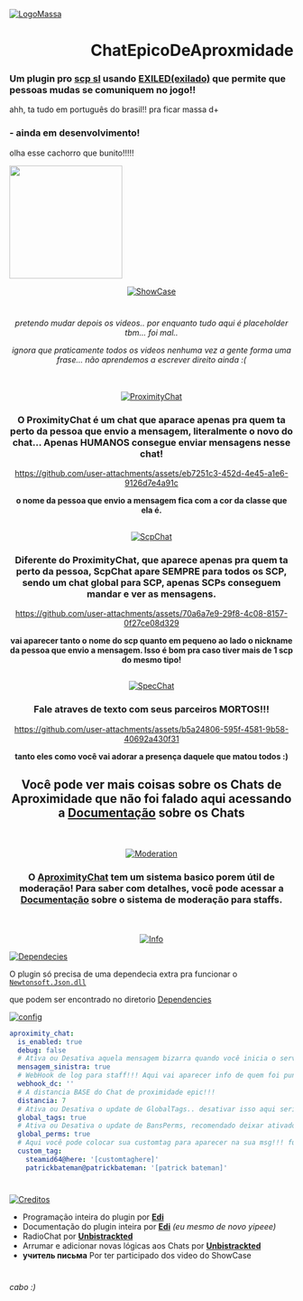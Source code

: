 [![LogoMassa](https://i.imgur.com/QvPOBaX.png)](https://i.imgur.com/atVwIpj.jpeg)

<h1 align="right">ChatEpicoDeAproxmidade</h1>
<h3>Um plugin pro <a href="https://store.steampowered.com/app/700330/SCP_Secret_Laboratory">scp sl</a> usando <a href="https://github.com/Exiled-Team/EXILED">EXILED(exilado)</a> que permite que pessoas mudas se comuniquem no jogo!!</h3>

ahh, ta tudo em português do brasil!! pra ficar massa d+

### **- ainda em desenvolvimento!**

olha esse cachorro que bunito!!!!!
<div align="left">
  <img height="200" src="https://media.tenor.com/D29_A107n2cAAAAi/dog-gyrating.gif"  />
</div>

<div align="center">

[![ShowCase](https://github.com/user-attachments/assets/1c704da6-108e-4886-8730-6654f2dd8439)](https://github.com/Edi369/ChatEpicoDeAproxmidade/blob/main/Documentations/ProxChat.md)
#

*pretendo mudar depois os videos.. por enquanto tudo aqui é placeholder tbm... foi mal..*

*ignora que praticamente todos os videos nenhuma vez a gente forma uma frase... não aprendemos a escrever direito ainda :(*

ㅤ

[![ProximityChat](https://github.com/user-attachments/assets/9b9c4065-ccd3-40f3-a7b1-643694907bde)](https://i.imgur.com/atVwIpj.jpeg)
### O ProximityChat é um chat que aparace apenas pra quem ta perto da pessoa que envio a mensagem, literalmente o novo do chat... Apenas HUMANOS consegue enviar mensagens nesse chat!

https://github.com/user-attachments/assets/eb7251c3-452d-4e45-a1e6-9126d7e4a91c

**o nome da pessoa que envio a mensagem fica com a cor da classe que ela é.**

##

[![ScpChat](https://github.com/user-attachments/assets/b34f6408-e8de-4f00-88e0-02dd23d40ebe)](https://i.imgur.com/atVwIpj.jpeg)
### Diferente do ProximityChat, que aparece apenas pra quem ta perto da pessoa, ScpChat apare SEMPRE para todos os SCP, sendo um chat global para SCP, apenas SCPs conseguem mandar e ver as mensagens.

https://github.com/user-attachments/assets/70a6a7e9-29f8-4c08-8157-0f27ce08d329

**vai aparecer tanto o nome do scp quanto em pequeno ao lado o nickname da pessoa que envio a mensagem. Isso é bom pra caso tiver mais de 1 scp do mesmo tipo!**

##

[![SpecChat](https://github.com/user-attachments/assets/4ca4a962-4b8f-4519-8dd8-d1abf3810cff)](https://i.imgur.com/atVwIpj.jpeg)
### Fale atraves de texto com seus parceiros MORTOS!!!

https://github.com/user-attachments/assets/b5a24806-595f-4581-9b58-40692a430f31

**tanto eles como você vai adorar a presença daquele que matou todos :)**

## Você pode ver mais coisas sobre os Chats de Aproximidade que não foi falado aqui acessando a [Documentação](https://github.com/Edi369/ChatEpicoDeAproxmidade/blob/main/Documentations/ProxChat.md) sobre os Chats

</div>

<div div align="center">

ㅤ

[![Moderation](https://github.com/user-attachments/assets/095f92dc-0eb9-4dc1-b09a-635a20e608f7)](https://github.com/Edi369/ChatEpicoDeAproxmidade/blob/main/Documentations/ProxChatMute.md)

### O [AproximityChat](https://github.com/Edi369/ChatEpicoDeAproxmidade/blob/main/AproximityChat.cs) tem um sistema basico porem útil de moderação! Para saber com detalhes, você pode acessar a [Documentação](https://github.com/Edi369/ChatEpicoDeAproxmidade/blob/main/Documentations/ProxChatMute.md) sobre o sistema de moderação para staffs.

ㅤ

[![Info](https://github.com/user-attachments/assets/ca89420e-425f-4481-a2a8-6f80ce9c7df3)](https://i.imgur.com/atVwIpj.jpeg)

</div>

[![Dependecies](https://github.com/user-attachments/assets/5dc872f5-f125-4477-885e-29d846a2dc09)](https://github.com/Edi369/ChatEpicoDeAproxmidade/tree/main/Dependencies)

O plugin só precisa de uma dependecia extra pra funcionar o [``Newtonsoft.Json.dll``](https://github.com/Edi369/ChatEpicoDeAproxmidade/blob/main/Dependencies/Newtonsoft.Json.dll)

que podem ser encontrado no diretorio [Dependencies](https://github.com/Edi369/ChatEpicoDeAproxmidade/tree/main/Dependencies)

[![config](https://github.com/user-attachments/assets/3ae321a0-41b5-4e00-b8fc-5e6f5c5823df)](https://github.com/Edi369/ChatEpicoDeAproxmidade/blob/main/Config.cs)

```yaml
aproximity_chat:
  is_enabled: true
  debug: false
  # Ativa ou Desativa aquela mensagem bizarra quando você inicia o servidor, tipo do Exiled
  mensagem_sinistra: true
  # WebHook de log para staff!!! Aqui vai aparecer info de quem foi punido, aviso de msg suspeita etc
  webhook_dc: ''
  # A distancia BASE do Chat de proximidade epic!!!
  distancia: 7
  # Ativa ou Desativa o update de GlobalTags.. desativar isso aqui seria bem paia ó
  global_tags: true
  # Ativa ou Desativa o update de BansPerms, recomendado deixar ativado
  global_perms: true
  # Aqui você pode colocar sua customtag para aparecer na sua msg!!! funciona praticamente igual vc defenir um cargo no config do scp sl
  custom_tag:
    steamid64@here: '[customtaghere]'
    patrickbateman@patrickbateman: '[patrick bateman]'
```

#

[![Creditos](https://github.com/user-attachments/assets/a9ceef10-2814-4d46-9cc1-8259ef13e5c1)](https://i.imgur.com/atVwIpj.jpeg)

- Programação inteira do plugin por [**Edi**](https://github.com/Edi369)
- Documentação do plugin inteira por [**Edi**](https://github.com/Edi369) *(eu mesmo de novo yipeee)*
- RadioChat por [**Unbistrackted**](https://github.com/Unbistrackted)
- Arrumar e adicionar novas lógicas aos Chats por [**Unbistrackted**](https://github.com/Unbistrackted)
- **учитель письма** Por ter participado dos video do ShowCase
#
*cabo :)*
